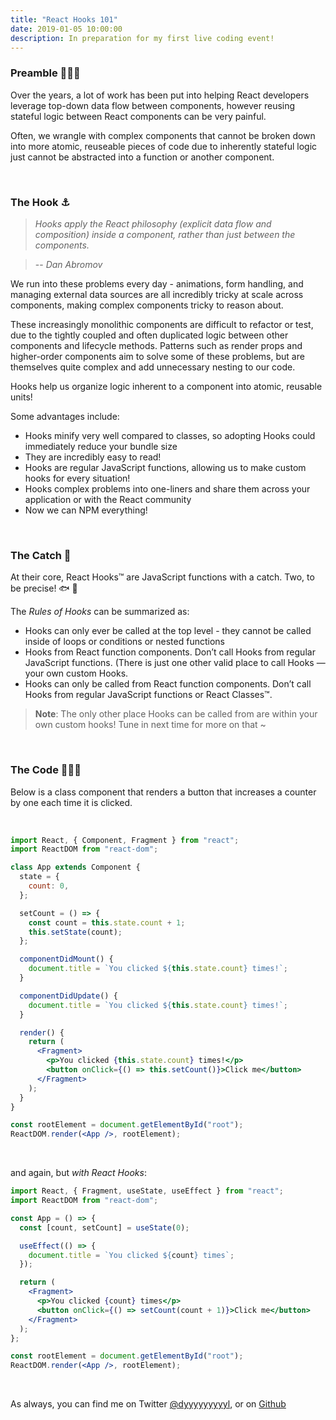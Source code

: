 ```yaml
---
title: "React Hooks 101"
date: 2019-01-05 10:00:00
description: In preparation for my first live coding event!
---
```


### Preamble 🧘🏽‍♂️

Over the years, a lot of work has been put into helping React developers leverage top-down data flow between components, however reusing stateful logic between React components can be very painful.

Often, we wrangle with complex components that cannot be broken down into more atomic, reuseable pieces of code due to inherently stateful logic just cannot be abstracted into a function or another component.

&nbsp;

### The Hook ⚓️

> _Hooks apply the React philosophy (explicit data flow and composition) inside a component, rather than just between the components._

> -- <cite>Dan Abromov</cite>

We run into these problems every day - animations, form handling, and managing external data sources are all incredibly tricky at scale across components, making complex components tricky to reason about.

These increasingly monolithic components are difficult to refactor or test, due to the tightly coupled and often duplicated logic between other components and lifecycle methods. Patterns such as render props and higher-order components aim to solve some of these problems, but are themselves quite complex and add unnecessary nesting to our code.

Hooks help us organize logic inherent to a component into atomic, reusable units!

Some advantages include:

- Hooks minify very well compared to classes, so adopting Hooks could immediately reduce your bundle size
- They are incredibly easy to read!
- Hooks are regular JavaScript functions, allowing us to make custom hooks for every situation!
- Hooks complex problems into one-liners and share them across your application or with the React community
- Now we can NPM everything!

&nbsp;

### The Catch 🎣

At their core, React Hooks™ are JavaScript functions with a catch. Two, to be precise! 🐟 🐠

The _Rules of Hooks_ can be summarized as:

- Hooks can only ever be called at the top level - they cannot be called inside of loops or conditions or nested functions
- Hooks from React function components. Don’t call Hooks from regular JavaScript functions. (There is just one other valid place to call Hooks — your own custom Hooks.
- Hooks can only be called from React function components. Don’t call Hooks from regular JavaScript functions or React Classes™.

> **Note**: The only other place Hooks can be called from are within your own custom hooks! Tune in next time for more on that ~

&nbsp;

### The Code 👨🏽‍💻

Below is a class component that renders a button that increases a counter by one each time it is clicked.

&nbsp;

```jsx
import React, { Component, Fragment } from "react";
import ReactDOM from "react-dom";

class App extends Component {
  state = {
    count: 0,
  };

  setCount = () => {
    const count = this.state.count + 1;
    this.setState(count);
  };

  componentDidMount() {
    document.title = `You clicked ${this.state.count} times!`;
  }

  componentDidUpdate() {
    document.title = `You clicked ${this.state.count} times!`;
  }

  render() {
    return (
      <Fragment>
        <p>You clicked {this.state.count} times!</p>
        <button onClick={() => this.setCount()}>Click me</button>
      </Fragment>
    );
  }
}

const rootElement = document.getElementById("root");
ReactDOM.render(<App />, rootElement);
```

&nbsp;

and again, but _with React Hooks_:

```jsx
import React, { Fragment, useState, useEffect } from "react";
import ReactDOM from "react-dom";

const App = () => {
  const [count, setCount] = useState(0);

  useEffect(() => {
    document.title = `You clicked ${count} times`;
  });

  return (
    <Fragment>
      <p>You clicked {count} times</p>
      <button onClick={() => setCount(count + 1)}>Click me</button>
    </Fragment>
  );
};

const rootElement = document.getElementById("root");
ReactDOM.render(<App />, rootElement);
```

&nbsp;

As always, you can find me on Twitter [@dyyyyyyyyyl][twitter], or on [Github][dyl]

[twitter]: https://twitter.com/dyyyyyyyyyl
[dyl]: http://github.com/dyyyl
